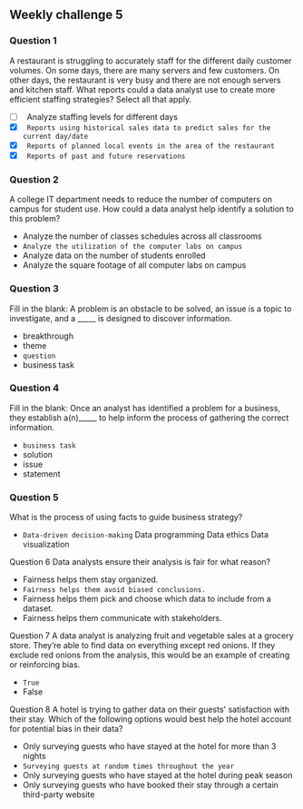 ## Weekly challenge 5

### Question 1
A restaurant is struggling to accurately staff for the different daily customer volumes. On some days, there are many servers and few customers. On other days, the restaurant is very busy and there are not enough servers and kitchen staff. What reports could a data analyst use to create more efficient staffing strategies? Select all that apply.

- [ ] &ensp;Analyze staffing levels for different days
- [x] &ensp;```Reports using historical sales data to predict sales for the current day/date```
- [x] &ensp;```Reports of planned local events in the area of the restaurant```
- [x] &ensp;```Reports of past and future reservations```

### Question 2
A college IT department needs to reduce the number of computers on campus for student use. How could a data analyst help identify a solution to this problem?

* Analyze the number of classes schedules across all classrooms
* ```Analyze the utilization of the computer labs on campus```
* Analyze data on the number of students enrolled
* Analyze the square footage of all computer labs on campus

### Question 3
Fill in the blank: A problem is an obstacle to be solved, an issue is a topic to investigate, and a _____ is designed to discover information.

* breakthrough
* theme
* ```question```
* business task 

### Question 4
Fill in the blank: Once an analyst has identified a problem for a business, they establish a(n)_____ to help inform the process of gathering the correct information.

* ```business task```
* solution
* issue 
* statement

### Question 5
What is the process of using facts to guide business strategy?

* ```Data-driven decision-making```
Data programming
Data ethics
Data visualization

Question 6
Data analysts ensure their analysis is fair for what reason?

* Fairness helps them stay organized.
* ```Fairness helps them avoid biased conclusions.```
* Fairness helps them pick and choose which data to include from a dataset. 
* Fairness helps them communicate with stakeholders.

Question 7
A data analyst is analyzing fruit and vegetable sales at a grocery store. They’re able to find data on everything except red onions. If they exclude red onions from the analysis, this would be an example of creating or reinforcing bias.

* ```True```
* False

Question 8
A hotel is trying to gather data on their guests' satisfaction with their stay. Which of the following options would best help the hotel account for potential bias in their data?

* Only surveying guests who have stayed at the hotel for more than 3 nights
* ```Surveying guests at random times throughout the year```
* Only surveying guests who have stayed at the hotel during peak season
* Only surveying guests who have booked their stay through a certain third-party website